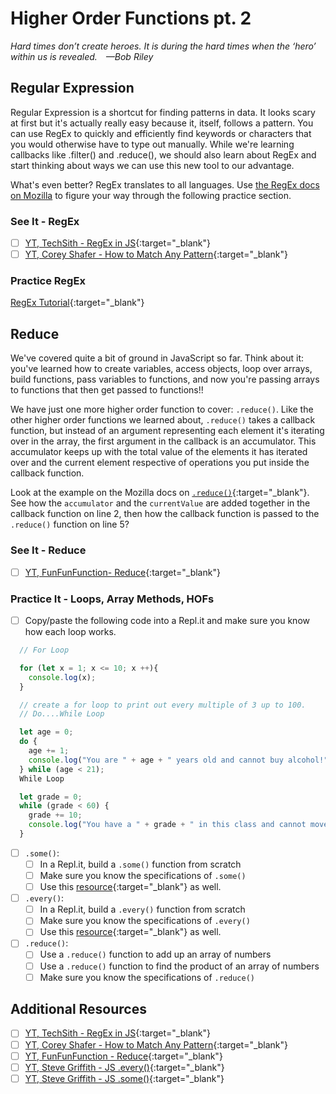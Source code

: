 # Higher Order Functions pt. 2

*Hard times don’t create heroes. It is during the hard times when the ‘hero’ within us is revealed. —Bob Riley*

## **Reg**ular **Ex**pression

Regular Expression is a shortcut for finding patterns in data. It looks scary at first but it's actually really easy because it, itself, follows a pattern. You can use RegEx to quickly and efficiently find keywords or characters that you would otherwise have to type out manually. While we're learning callbacks like .filter() and .reduce(), we should also learn about RegEx and start thinking about ways we can use this new tool to our advantage.

What's even better? RegEx translates to all languages. Use [the RegEx docs on Mozilla](https://developer.mozilla.org/en-US/docs/Web/JavaScript/Guide/Regular_Expressions) to figure your way through the following practice section.

### See It - RegEx

<!-- TODO these should be replaced with original content -->
- [ ] [YT, TechSith - RegEx in JS](https://youtu.be/rPNGB0ZLvdw){:target="_blank"}
- [ ] [YT, Corey Shafer - How to Match Any Pattern](https://www.youtube.com/watch?v=sa-TUpSx1JA&t=1347s){:target="_blank"}

### Practice RegEx

[RegEx Tutorial](https://regexone.com/#){:target="_blank"}

## Reduce

We've covered quite a bit of ground in JavaScript so far. Think about it: you've learned how to create variables, access objects, loop over arrays, build functions, pass variables to functions, and now you're passing arrays to functions that then get passed to functions!!

We have just one more higher order function to cover: `.reduce()`. Like the other higher order functions we learned about, `.reduce()` takes a callback function, but instead of an argument representing each element it's iterating over in the array, the first argument in the callback is an accumulator. This accumulator keeps up with the total value of the elements it has iterated over and the current element respective of operations you put inside the callback function.

Look at the example on the Mozilla docs on [`.reduce()`](https://developer.mozilla.org/en-US/docs/Web/JavaScript/Reference/Global_Objects/Array/Reduce){:target="_blank"}. See how the `accumulator` and the `currentValue` are added together in the callback function on line 2, then how the callback function is passed to the `.reduce()` function on line 5?

### See It - Reduce

- [ ] [YT, FunFunFunction- Reduce](https://youtu.be/Wl98eZpkp-c){:target="_blank"}

### Practice It - Loops, Array Methods, HOFs

- [ ] Copy/paste the following code into a Repl.it and make sure you know how each loop works.

```javascript
  // For Loop

  for (let x = 1; x <= 10; x ++){
    console.log(x);
  }

  // create a for loop to print out every multiple of 3 up to 100.  
  // Do....While Loop

  let age = 0;
  do {
    age += 1;
    console.log("You are " + age + " years old and cannot buy alcohol!");
  } while (age < 21);
  While Loop

  let grade = 0;
  while (grade < 60) {
    grade += 10;
    console.log("You have a " + grade + " in this class and cannot move on to the next class until your grade is higher than a 70.");
  }
```

- [ ] `.some()`:
    * [ ] In a Repl.it, build a `.some()` function from scratch
    * [ ] Make sure you know the specifications of `.some()`
    * [ ] Use this [resource](https://youtu.be/l155liDxty8){:target="_blank"} as well.
- [ ] `.every()`:
    * [ ] In a Repl.it, build a `.every()` function from scratch
    * [ ] Make sure you know the specifications of `.every()`
    * [ ] Use this [resource](https://youtu.be/jY1WZ29YOkM){:target="_blank"} as well.
- [ ] `.reduce()`:
    * [ ] Use a `.reduce()` function to add up an array of numbers
    * [ ] Use a `.reduce()` function to find the product of an array of numbers
    * [ ] Make sure you know the specifications of `.reduce()`

## Additional Resources

- [ ] [YT, TechSith - RegEx in JS](https://youtu.be/rPNGB0ZLvdw){:target="_blank"}
- [ ] [YT, Corey Shafer - How to Match Any Pattern](https://youtu.be/rPNGB0ZLvdw){:target="_blank"}
- [ ] [YT, FunFunFunction - Reduce](https://youtu.be/Wl98eZpkp-c){:target="_blank"}
- [ ] [YT, Steve Griffith - JS .every()](https://youtu.be/jY1WZ29YOkM){:target="_blank"}
- [ ] [YT, Steve Griffith - JS .some()](https://youtu.be/l155liDxty8){:target="_blank"}

<!-- 
## Know Your Docs

* [MDN Docs - ...]() -->

<!-- 

```javascript

```

- [ ] Task Two
    *  [ ] Task Two.a
    *  [ ] Task Two.b
    *  [ ] Task Two.c


| Method      | Description                          |
| ----------- | ------------------------------------ |
| `GET`       | Fetch resource                       |
| `PUT`       | Update resource |
| `DELETE`    | Delete resource |


* [MDN Docs - ...]()

- [ ] ...
- [ ] ...


```javascript

``` 

- [ ] ...
- [ ] ...
  * [ ] ...
  * [ ] ... 

    `line numbers`
:do you like 'em?

++slash++

https://facelessuser.github.io/pymdown-extensions/extensions/keys/ 

=== "Javascript"

    ```javascript
    ```

=== "Python"

  ```python
  ```

cp workspace/resources/templateFile.md docs/module-

-->